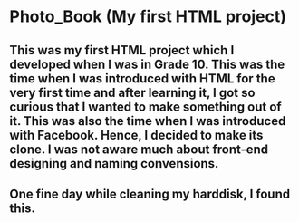 # Photo_Book (My first HTML project)

## This was my first HTML project which I developed when I was in Grade 10. This was the time when I was introduced with HTML for the very first time and after learning it, I got so curious that I wanted to make something out of it. This was also the time when I was introduced with Facebook. Hence, I decided to make its clone. I was not aware much about front-end designing and naming convensions.

## One fine day while cleaning my harddisk, I found this.

